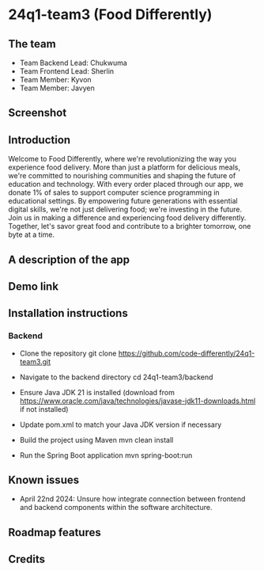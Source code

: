 # 24q1-team3  (Food Differently) 
## The team
    
* Team Backend Lead: Chukwuma
* Team Frontend Lead: Sherlin
* Team Member: Kyvon
* Team Member: Javyen 

    
## Screenshot

## Introduction

Welcome to Food Differently, where we're revolutionizing the way you experience food delivery. More than just a platform for delicious meals, we're committed to nourishing communities and shaping the future of education and technology. With every order placed through our app, we donate 1% of sales to support computer science programming in educational settings. By empowering future generations with essential digital skills, we're not just delivering food; we're investing in the future. Join us in making a difference and experiencing food delivery differently. Together, let's savor great food and contribute to a brighter tomorrow, one byte at a time.

## A description of the app




## Demo link

## Installation instructions

### Backend

- Clone the repository
git clone https://github.com/code-differently/24q1-team3.git

- Navigate to the backend directory
cd 24q1-team3/backend

- Ensure Java JDK 21 is installed (download from https://www.oracle.com/java/technologies/javase-jdk11-downloads.html if not installed)

- Update pom.xml to match your Java JDK version if necessary

- Build the project using Maven
mvn clean install

- Run the Spring Boot application
mvn spring-boot:run


## Known issues

* April 22nd 2024: Unsure how integrate connection between frontend and backend components within the software architecture.
  
## Roadmap features

## Credits 

